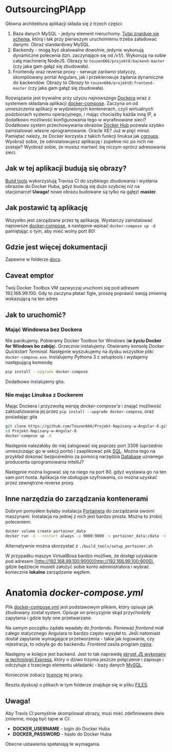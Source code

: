 # OutsourcingPlApp

Główna architektura aplikacji składa się z trzech części:

1. Baza danych MySQL - jedyny element nieruchomy. [Tutaj znajduje się schema](/docs/outsourcing_pl.sql), którą
i tak przy pierwszym uruchomieniu trzeba załadować danymi. Obraz standardowy MySQL.
2. Backendy - mogą być skalowalne dowolnie, jedynie wykonują dynamiczne polecenia (tzn. zaczynające się od _/v1/_). Wykonują na
sobie całą machinerię NodeJS. Obrazy to `touzen666/projekt8:backend-master` (czy jaka gam gałąź się zbudowała).
3. Frontendy oraz reverse proxy - serwuje zarówno statyczy, skompilowany portal Angulars, jak i przekierowuje żądania
dynamiczne do backendów. Obrazy to Obrazy to `touzen666/projekt8:frontend-master` (czy jaka gam gałąź się zbudowała).

Rozwiązanie jest trywialne przy użyciu najnowszego [Dockera](https://docs.docker.com) wraz z systemem składania 
aplikacji [docker-compose](https://docs.docker.com/compose/). Zaczyna on od umieszczenia aplikacji w wydzielonych 
kontenerach, czyli wirtualnych podzbiorach systemu operacyjnego, i mając chociażby każda inną IP, a dodatkowo
możliwość konfigurowania tego w wyrafinowane sieci? Dodatkowo system przechowywania obrazów [Docker Hub](hub.docker.com)
pozwala szybko zainstalować własne oprogramowanie. Oracle XE? Już w pięć minut. Pamiętać należy, że Docker korzysta z
takich funkcji linuksa jak [cgroups](http://man7.org/linux/man-pages/man7/cgroups.7.html). Wyobraź sobie, że odinstalowujesz
aplikację i zupełnie nic po nich nie zostaje? Wyobraź sobie, że musisz martwić się niczym oprócz adresowania sieci.

## Jak w tej aplikacji budują się obrazy?
[Build tools](/build_tools) wykorzystują Travisa CI do szybkiego zbudowania i wysłania obrazów do Docker Huba, gdyż
budują się dużo szybciej niż na stacjonarce! **Uwaga!** nowe obrazu budowane są tylko na gąłęzi **master**.

## Jak postawić tą aplikację
Wszystko jest zarządzane przez tę aplikację. Wystarczy zainstalować najnowsze [docker-compose](https://docs.docker.com/compose/gettingstarted/),
a następnie wpisać `docker-compose up -d` pamiętając o tym, aby mieć wolny port 80!

## Gdzie jest więcej dokumentacji
Zapewne w folderze [docs](/docs). 

## Caveat emptor
Twój Docker Toolbox VM zazwyczaj uruchomi się pod adresem 192.168.99.100. Gdy to zaczyna płatać figle, proszę poprawić swoją zmienną wskazującą na ten adres

## Jak to uruchomić?


### Mająć Windowsa bez Dockera

Nie panikujemy. Pobieramy Docker Toolbox for Windows (**w życiu Docker for Windows bo zabiję**). Grzecznie instalujemy.
Otwieramy konsolę _Docker Quickstart Terminal_. Następnie wyszukujemy na dysku wszystkie pliki `docker-compose.exe`. Instalujemy
Pythona 3 z setuptools i wydajemy następującą komendę:

```bash
pip install --upgrade docker-compose
```

Dodatkowo instalujemy gita.

### Nie mając Linuksa z Dockerem

Mając Dockera i przyzwoitą wersję _docker-compose'a_ i znająć możliwość zaktualizowania jej przez `pip install --upgrade docker-compose`,
oraz posiadając gita
```bash
git clone https://github.com/Touzen666/Projekt-Napisany-w-Angular-8.git
cd Projekt-Napisany-w-Angular-8
docker-compose up -d
```

Następnie należałoby do niej zalogować się poprzez port 3306 (uprzednio umieszczając go w sekcji _ports_) i zaaplikować 
plik [SQL](/docs/outsourcing_pl.sql). Można tego na przykład dokonać bezpośrednio za pomocą narzędzia 
[Database](https://www.jetbrains.com/help/idea/connecting-to-a-database.html) uznanego producenta oprogramowania IntelliJ?

Następnie można logować się na niego na port 80. gdyż wystawia go na ten sam port hosta.
Aplikacja nie obsługuje szyfrowania, co można uzyskać przez zewnętrzne reverse proxy.

## Inne narzędzia do zarządzania kontenerami

Dobrym pomysłem byłaby instalacja [Portainera](https://hub.docker.com/r/portainer/portainer) do zarządzania swoimi maszynami.
Instalacja na jednej z nich jest bardzo prosta. Można to zrobić poleceniem:

```bash
docker volume create portainer_data
docker run -d --restart always -p 9000:9000 -v portainer_data:/data -v /var/run/docker.sock:/var/run/docker.sock portainer/portainer
```

Alternatywnie można skorzystać z `./build_tools/setup_portainer.sh`

W przypadku maszyn VirtualBoxa bardzo możliwe, że dostęp uzyskacie pod adresem [http://192.168.99.100:9000](http://192.168.99.100:9000),
gdzie będziecie musieli założyć sobie konto administratora i wybrać koniecznie **lokalne** zarządzanie węzłem.

# Anatomia _docker-compose.yml_

Plik [docker-compose.yml](/docker-compose.yml) jest podstawowym plikiem, który opisuje jak zbudowany został system.
Opisuje on precyzyjnie skąd przychodziły zapytania i gdzie były one przetwarzane.

Na samym początku żądała wpadały do _frontendu_. Ponieważ _frontend_ miał całego statycznego Angulara to bardzo często 
wysyłał to. Jeśli natomiast dostał zapytanie wymagające przetworzenia - takie jak logowanie, czy rejestracja, to odsyła 
go do backendu. _Frontend_ zasila program [nginx](https://www.nginx.com/).

Następny w kolejce jest backend. Jest to tak naprawdę [skrypt JS wykonany w technologii Express](/dockerfiles/backend/server.js),
który o dziwo trzyma jeszcze połączenie i zapisuje i odczytuje z trzeciego elementu układanki - bazy danych
[MySQL](https://www.mysql.com/).

Koniecznie zobacz [licencję](LICENSE.md) tej pracy.

Reszta dyskusji o plikach w tym folderze znajduje się w pliku [FILES](FILES.md).

## Uwaga!

Aby Travis CI pomyślnie skompilował obrazy, musi mieć zdefiniowane dwie zmienne, mogą być tajne w CI:

* **DOCKER_USERNAME** - login do Docker Huba
* **DOCKER_PASSWORD** - hasło do Docker Huba

Obecne ustawienia spełaniają te wymagania.
